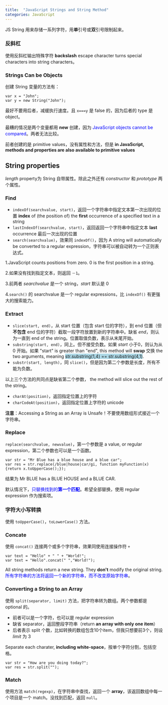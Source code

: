 ```yaml
---
title:  "JavaScript Strings and String Method"
categories: JavaScript
---
```

JS String 用来存储一系列字符，用**单**引号或**双**引号限制起来。

### 反斜杠

使用反斜杠输出特殊字符 **backslash** escape character turns special characters into string characters。

### Strings Can be Objects

创建 String 变量的方法有：

    var x = "John";
    var y = new String("John");

最好不要用后者，减缓执行速度。且 `x===y` 是 false 的，因为后者的 type 是 object。

最糟的情况是两个变量都用 **new** 创建，因为 <span style="color:blue;">JavaScript objects cannot be compared</span>。两者无法比较。

前者创建的是 primitive values，没有属性和方法，但是 **in JavaScript, methods and properties are also available to primitive values**

<!--more-->

## String properties

_length_ property为 String 自带属性。除此之外还有 _constructor_ 和 _prototype_ 两个属性。

### Find

+ `indexOf(searchvalue, start)`，返回一个字符串中指定文本第一次出现的位置 **index** of (the position of) the **first** occurrence of a specified text in a string
+ `lastIndexOf(searchvalue, start)`，返回返回一个字符串中指定文本 **last** occurrence 最后一次出现的位置
+ `search(searchvalue)`，效果同 `indexOf()`，因为 A string will automatically be converted to a regular expression，字符串可以被自动转为一个正则表达式。

1.JavaScript counts positions from zero. 0 is the first position in a string.

2.如果没有找到指定文本，则返回 `－1`。

3.前两者 _searchvalue_ 是一个 string，_start_ 默认是 0

4.`search()` 的 searchvalue 是一个 regular expressions，比 `indexOf()` 有更强大的搜索能力。

### Extract

+ `slice(start, end)`，从 start 位置（包含 start 位的字符），到 end 位置（但**不包含** end 位的字符）截取一段字符放置到新的字符串中。缺省 _end_，则认为一直到 end of the string。位置取值负数，表示从末尾开始。
+ `substring(start, end)`，同上。但不接受负数。如果 _start_ 小于0，则认为从 0 开始。如果 "start" is greater than "end", this method will **swap** 交换 the two arguments, meaning <span style="background-color:lightblue;">str.substring(1,4) == str.substring(4,1)</span>.
+ `substr(start, length)`，同 `slice()`，但是因为第二个参数是长度，所有不能为负数。

以上三个方法的共同点是缺省第二个参数， the method will slice out the rest of the string。

+ `charAt(position)`，返回指定位置上的字符
+ `charCodeAt(position)`，返回指定位置上字符的 unicode

**注意**：Accessing a String as an Array is Unsafe！不要使用数组形式接近一个字符串。

### Replace

`replace(searchvalue, newvalue)`，第一个参数是 a value, or regular expression，第二个参数也可以是一个函数。

    var str = "Mr Blue has a blue house and a blue car";
    var res = str.replace(/blue|house|car/gi, function myFunction(x){return x.toUpperCase();});

结果为 Mr BLUE has a BLUE HOUSE and a BLUE CAR.

默认情况下，<span style="color:blue;">只替换找到的**第一个匹配**</span>。希望全部替换，使用 regular expression 作为搜索项。

### 字符大小写转换

使用 `toUpperCase()`，`toLowerCase()` 方法。

### Concate

使用 `concat()` 连接两个或多个字符串，效果同使用连接操作符 `+`

    var text = "Hello" + " " + "World!";
    var text = "Hello".concat(" ","World!");

All string methods return a new string. They **don't** modify the original string. <span style="color:blue;">所有字符串的方法将返回一个新的字符串，而不改变原始字符串</span>。

### Converting a String to an Array

使用 `split(separator, limit)` 方法，把字符串转为数组。两个参数都是 optional 的。

+ 前者可以是一个字符，也可以是 regular expression
+ 缺省 separator，返回整段字符串（return **an array with only one item**）
+ 后者表示 split 个数，比如转换的数组包含10个item，但我只想要前3个，则设 _limit_ 为 3

Separate each charater, **including white-space**，按单个字符分割，包括空格。

    var str = "How are you doing today?";
    var res = str.split("");

### Match

使用方法 `match(regexp)`，在字符串中查找，返回一个 **array**，该返回数组中每一个项目是一个 match。没找到匹配，返回 `null`。
